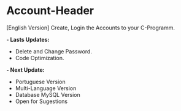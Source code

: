 # Account-Header
[English Version] Create, Login the Accounts to your C-Programm.

**- Lasts Updates:**
  - Delete and Change Password.
  - Code Optimization.

**- Next Update:**
  - Portuguese Version
  - Multi-Language Version
  - Database MySQL Version
  - Open for Sugestions
